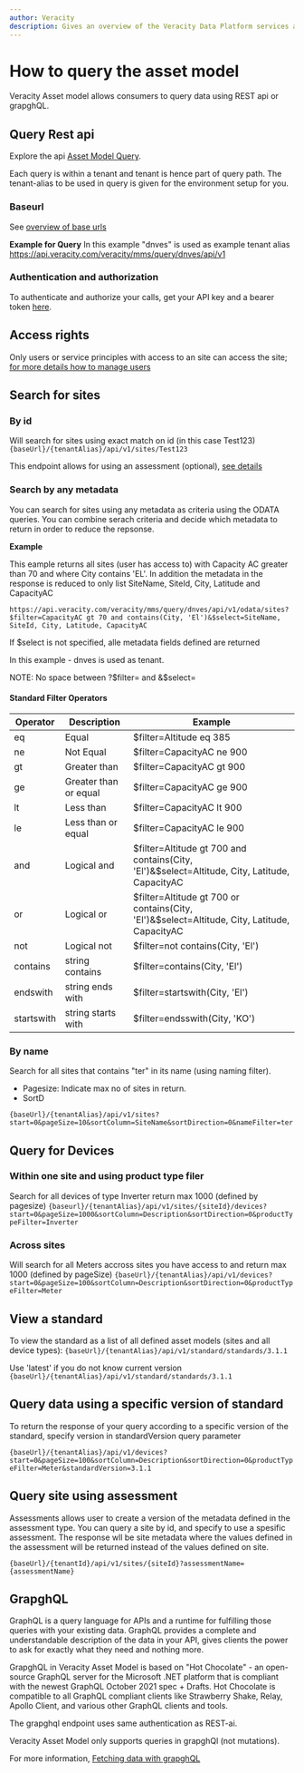 ```yaml
---
author: Veracity
description: Gives an overview of the Veracity Data Platform services and related components.
---
```


# How to query the asset model

Veracity Asset model allows consumers to query data using REST api or grapghQL. 

## Query Rest api
Explore the api [Asset Model Query](https://developer.veracity.com/docs/section/api-explorer/76904bcb-1aaf-4a2f-8512-3af36fdadb2f/developerportal/DataFabric-MMS-Query-API-swagger.json). 

Each query is within a tenant and tenant is hence part of query path. 
The tenant-alias to be used in query is given for the environment setup for you.

### Baseurl
See [overview of base urls](https://developer.veracity.com/docs/section/dataplatform/apiendpoints)

**Example for Query**
In this example "dnves" is used as example tenant alias
https://api.veracity.com/veracity/mms/query/dnves/api/v1


### Authentication and authorization
To authenticate and authorize your calls, get your API key and a bearer token [here](../auth.md).

## Access rights
Only users or service principles with access to an site can access the site; [for more details how to manage users](accesscontrol.md)


## Search for sites

### By id
Will search for sites using exact match on id (in this case Test123)
`{baseUrl}/{tenantAlias}/api/v1/sites/Test123`

This endpoint allows for using an assessment (optional), [see details](#query-site-using-assessment)

### Search by any metadata
You can search for sites using any metadata as criteria using the ODATA queries. You can combine serach criteria and decide which metadata to return in order to reduce the repsonse.

**Example**

This eample returns all sites (user has access to) with Capacity AC greater than 70 and where City contains 'EL'. In addition the metadata in the response is reduced to only list SiteName, SiteId, City, Latitude and CapacityAC
```
https://api.veracity.com/veracity/mms/query/dnves/api/v1/odata/sites?$filter=CapacityAC gt 70 and contains(City, 'El')&$select=SiteName, SiteId, City, Latitude, CapacityAC
```

If $select is not specified, alle metadata fields defined are returned

In this example - dnves is used as tenant.

NOTE: No space between ?$filter=   and &$select=

#### Standard Filter Operators

|Operator | Description | Example|
|--|--|--|
|eq|Equal |  $filter=Altitude eq 385|
|ne| Not Equal| $filter=CapacityAC ne 900 |
|gt| Greater than|$filter=CapacityAC gt 900 |
|ge| Greater than or equal|$filter=CapacityAC ge 900 |
|lt| Less than | $filter=CapacityAC lt 900 |
|le| Less than or equal|$filter=CapacityAC le 900 |
|and | Logical and |$filter=Altitude gt 700 and contains(City, 'El')&$select=Altitude, City, Latitude, CapacityAC |
|or | Logical or |$filter=Altitude gt 700 or contains(City, 'El')&$select=Altitude, City, Latitude, CapacityAC |
|not| Logical not  | $filter=not contains(City, 'El')|
|contains | string contains | $filter=contains(City, 'El')|
|endswith|  string ends with | $filter=startswith(City, 'El')|
|startswith|  string starts with | $filter=endsswith(City, 'KO')|


### By name
Search for all sites that contains "ter" in its name (using naming filter).
- Pagesize: Indicate max no of sites in return.
- SortD


`{baseUrl}/{tenantAlias}/api/v1/sites?start=0&pageSize=10&sortColumn=SiteName&sortDirection=0&nameFilter=ter`
## Query for Devices
### Within one site and using product type filer
Search for all devices of type Inverter  return max 1000 (defined by pagesize)
`{baseurl}/{tenantAlias}/api/v1/sites/{siteId}/devices?start=0&pageSize=1000&sortColumn=Description&sortDirection=0&productTypeFilter=Inverter`

### Across sites 
Will search for all Meters accross sites you have access to and return max 1000 (defined by pageSize)
`{baseUrl}/{tenantAlias}/api/v1/devices?start=0&pageSize=100&sortColumn=Description&sortDirection=0&productTypeFilter=Meter`

## View a standard

To view the standard as a list of all defined asset models (sites and all device types):
`{baseUrl}/{tenantAlias}/api/v1/standard/standards/3.1.1`

Use 'latest' if you do not know current version
`{baseUrl}/{tenantAlias}/api/v1/standard/standards/3.1.1`


## Query data using a specific version of standard
To return the response of your query according to a specific version of the standard, specify version in standardVersion query parameter

`{baseUrl}/{tenantAlias}/api/v1/devices?start=0&pageSize=100&sortColumn=Description&sortDirection=0&productTypeFilter=Meter&standardVersion=3.1.1`


## Query site using assessment

Assessments allows user to create a version of the metadata defined in the assessment type. 
You can query a site by id, and specify to use a spesific assessment. The response wll be site metadata where the values defined in the assessment will be returned instead of the values defined on site.

`{baseUrl}/{tenantId}/api/v1/sites/{siteId}?assessmentName={assessmentName}`



## GrapghQL
GraphQL is a query language for APIs and a runtime for fulfilling those queries with your existing data. GraphQL provides a complete and understandable description of the data in your API, gives clients the power to ask for exactly what they need and nothing more.

GrapghQL in Veracity Asset Model is based on "Hot Chocolate" - an open-source GraphQL server for the Microsoft .NET platform that is compliant with the newest GraphQL October 2021 spec + Drafts. Hot Chocolate is compatible to all GraphQL compliant clients like Strawberry Shake, Relay, Apollo Client, and various other GraphQL clients and tools.

The grapghql endpoint uses same authentication as REST-ai.

Veracity Asset Model only supports queries in grapghQl (not mutations).

For more information, [Fetching data with grapghQL](https://chillicream.com/docs/hotchocolate/v13/fetching-data)

